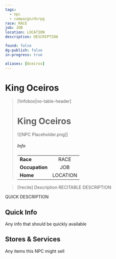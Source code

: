 ```yaml
---
tags:
  - npc
  - campaign/dsrpg
race: RACE
job: JOB
location: LOCATION
description: DESCRIPTION

found: false
dg-publish: false
in-progress: true

aliases: [Oceiros]
---
```


# King Oceiros

> [!infobox|no-table-header]
> # King Oceiros
> ![[NPC Placeholder.png]]
> ##### Info
> | | |
> | :-- | :--:|
> | **Race** | RACE |
> | **Occupation** |  JOB |
> | **Home** | LOCATION |

> [!recite] Description
> RECITABLE DESCRIPTION

QUICK DESCRIPTION

## Quick Info
Any info that should be quickly available

## Stores & Services
Any items this NPC might sell